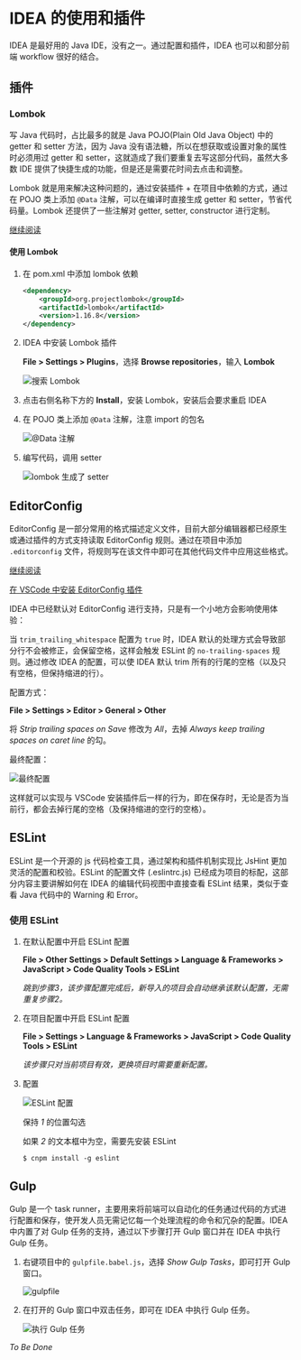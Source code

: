 # IDEA 的使用和插件

IDEA 是最好用的 Java IDE，没有之一。通过配置和插件，IDEA 也可以和部分前端 workflow 很好的结合。

## 插件

### Lombok

写 Java 代码时，占比最多的就是 Java POJO(Plain Old Java Object) 中的 getter 和 setter 方法，因为 Java 没有语法糖，所以在想获取或设置对象的属性时必须用过 getter 和 setter，这就造成了我们要重复去写这部分代码，虽然大多数 IDE 提供了快捷生成的功能，但是还是需要花时间去点击和调整。

Lombok 就是用来解决这种问题的，通过安装插件 + 在项目中依赖的方式，通过在 POJO 类上添加 `@Data` 注解，可以在编译时直接生成 getter 和 setter，节省代码量。Lombok 还提供了一些注解对 getter, setter, constructor 进行定制。

[继续阅读](https://projectlombok.org/features/all)

#### 使用 Lombok

1. 在 pom.xml 中添加 lombok 依赖

    ```xml
    <dependency>
        <groupId>org.projectlombok</groupId>
        <artifactId>lombok</artifactId>
        <version>1.16.8</version>
    </dependency>
    ```

1. IDEA 中安装 Lombok 插件

    **File > Settings > Plugins**，选择 **Browse repositories**，输入 **Lombok**

    ![搜索 Lombok](images/idea-plugins-lombok.jpg)

1. 点击右侧名称下方的 **Install**，安装 Lombok，安装后会要求重启 IDEA

1. 在 POJO 类上添加 `@Data` 注解，注意 import 的包名

    ![@Data 注解](images/lombok-atdata.jpg)

1. 编写代码，调用 setter

    ![lombok 生成了 setter](images/lombok-setter.jpg)

## EditorConfig

EditorConfig 是一部分常用的格式描述定义文件，目前大部分编辑器都已经原生或通过插件的方式支持读取 EditorConfig 规则。通过在项目中添加 `.editorconfig` 文件，将规则写在该文件中即可在其他代码文件中应用这些格式。

[继续阅读](http://editorconfig.org/)

[在 VSCode 中安装 EditorConfig 插件](https://85ido.github.io/setup.html#%E9%85%8D%E7%BD%AE)

IDEA 中已经默认对 EditorConfig 进行支持，只是有一个小地方会影响使用体验：

当 `trim_trailing_whitespace` 配置为 `true` 时，IDEA 默认的处理方式会导致部分行不会被修正，会保留空格，这样会触发 ESLint 的 `no-trailing-spaces` 规则。通过修改 IDEA 的配置，可以使 IDEA 默认 trim 所有的行尾的空格（以及只有空格，但保持缩进的行）。

配置方式：

**File > Settings > Editor > General > Other**

将 *Strip trailing spaces on Save* 修改为 *All*，去掉 *Always keep trailing spaces on caret line* 的勾。

最终配置：

![最终配置](images/trailing-spaces.jpg)

这样就可以实现与 VSCode 安装插件后一样的行为，即在保存时，无论是否为当前行，都会去掉行尾的空格（及保持缩进的空行的空格）。

## ESLint

ESLint 是一个开源的 js 代码检查工具，通过架构和插件机制实现比 JsHint 更加灵活的配置和校验。ESLint 的配置文件 (.eslintrc.js) 已经成为项目的标配，这部分内容主要讲解如何在 IDEA 的编辑代码视图中直接查看 ESLint 结果，类似于查看 Java 代码中的 Warning 和 Error。

### 使用 ESLint 

1. 在默认配置中开启 ESLint 配置

    **File > Other Settings > Default Settings > Language & Frameworks > JavaScript > Code Quality Tools > ESLint**

    *跳到步骤3，该步骤配置完成后，新导入的项目会自动继承该默认配置，无需重复步骤2。*

1. 在项目配置中开启 ESLint 配置

    **File > Settings > Language & Frameworks > JavaScript > Code Quality Tools > ESLint**

    *该步骤只对当前项目有效，更换项目时需要重新配置。*

1. 配置

    ![ESLint 配置](images/eslint-settings.png)

    保持 *1* 的位置勾选

    如果 *2* 的文本框中为空，需要先安装 ESLint

    ```shell
    $ cnpm install -g eslint
    ```

## Gulp

Gulp 是一个 task runner，主要用来将前端可以自动化的任务通过代码的方式进行配置和保存，使开发人员无需记忆每一个处理流程的命令和冗杂的配置。IDEA 中内置了对 Gulp 任务的支持，通过以下步骤打开 Gulp 窗口并在 IDEA 中执行 Gulp 任务。

1. 右键项目中的 `gulpfile.babel.js`，选择 *Show Gulp Tasks*，即可打开 Gulp 窗口。

    ![gulpfile](images/gulpfile.jpg)

1. 在打开的 Gulp 窗口中双击任务，即可在 IDEA 中执行 Gulp 任务。

    ![执行 Gulp 任务](images/run-gulp-task.jpg)

*To Be Done*
